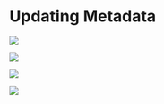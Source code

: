 # Updating Metadata





![](../.gitbook/assets/cert-added.png)



![](../.gitbook/assets/edit-before.png)



![](../.gitbook/assets/edit-after.png)



![](../.gitbook/assets/updated-locker.png)
